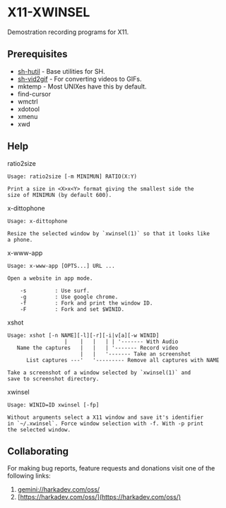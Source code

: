# X11-XWINSEL

Demostration recording programs for X11.

## Prerequisites

- [sh-hutil](https://github.com/harkaitz/sh-hutil) - Base utilities for SH.
- [sh-vid2gif](https://github.com/harkaitz/sh-vid2gif) - For converting videos to GIFs.
- mktemp - Most UNIXes have this by default.
- find-cursor
- wmctrl
- xdotool
- xmenu
- xwd

## Help

ratio2size

    Usage: ratio2size [-m MINIMUN] RATIO(X:Y)
    
    Print a size in <X>x<Y> format giving the smallest side the
    size of MINIMUN (by default 600).

x-dittophone

    Usage: x-dittophone
    
    Resize the selected window by `xwinsel(1)` so that it looks like
    a phone.

x-www-app

    Usage: x-www-app [OPTS...] URL ...
    
    Open a website in app mode.
    
        -s         : Use surf.
        -g         : Use google chrome.
        -f         : Fork and print the window ID.
        -F         : Fork and set $WINID.

xshot

    Usage: xshot [-n NAME][-l][-r][-i|v[a][-w WINID]
                      |    |   |   | | '------- With Audio
       Name the captures   |   |   | '------- Record video
                           |   |   '------- Take an screenshot
          List captures ---'   '--------- Remove all captures with NAME
    
    Take a screenshot of a window selected by `xwinsel(1)` and
    save to screenshot directory.

xwinsel

    Usage: WINID=ID xwinsel [-fp]
    
    Without arguments select a X11 window and save it's identifier
    in `~/.xwinsel`. Force window selection with -f. With -p print
    the selected window.

## Collaborating

For making bug reports, feature requests and donations visit
one of the following links:

1. [gemini://harkadev.com/oss/](gemini://harkadev.com/oss/)
2. [https://harkadev.com/oss/](https://harkadev.com/oss/)

